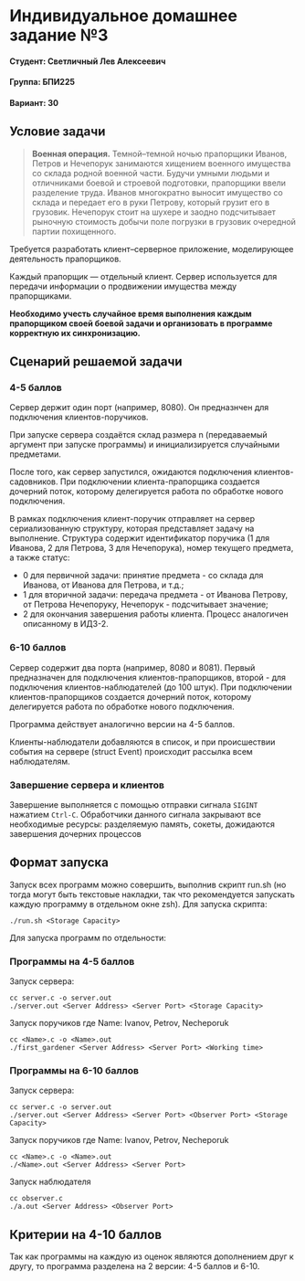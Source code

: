 # Индивидуальное домашнее задание №3

#### Студент: Светличный Лев Алексеевич

#### Группа: БПИ225

#### Вариант: 30

## Условие задачи
>**Военная операция.** Темной–темной ночью прапорщики Иванов,
Петров и Нечепорук занимаются хищением военного имущества со
склада родной военной части. Будучи умными людьми и отличниками боевой и строевой подготовки, прапорщики ввели разделение
труда. Иванов многократно выносит имущество со склада и передает его в руки Петрову, который грузит его в грузовик. Нечепорук
стоит на шухере и заодно подсчитывает рыночную стоимость добычи поле погрузки в грузовик очередной партии похищенного.

Требуется разработать клиент–серверное приложение,
моделирующее деятельность прапорщиков.

Каждый прапорщик — отдельный клиент. Сервер используется
для передачи информации о продвижении имущества между прапорщиками.

**Необходимо учесть случайное время выполнения каждым
прапорщиком своей боевой задачи и организовать в программе корректную их синхронизацию.**

## Сценарий решаемой задачи
### 4-5 баллов
Сервер держит один порт (например, 8080). Он предназнчен для подключения клиентов-поручиков.  

При запуске сервера создаётся склад размера n (передаваемый аргумент при запуске программы) и инициализируется случайными предметами.

После того, как сервер запустился, ожидаются подключения клиентов-садовников. При подключении клиента-прапорщика создается дочерний поток, которому делегируется работа по обработке нового подключения.

В рамках подключения клиент-поручик отправляет на сервер сериализованную структуру, которая представляет задачу на выполнение. Структура содержит идентификатор поручика (1 для Иванова, 2 для Петрова, 3 для Нечепорука), номер текущего предмета, а также статус:
- 0 для первичной задачи: принятие предмета - со склада для Иванова, от Иванова для Петрова, и т.д.; 
- 1 для вторичной задачи: передача предмета - от Иванова Петрову, от Петрова Нечепоруку, Нечепорук - подсчитывает значение;
- 2 для окончания завершения работы клиента.
Процесс аналогичен описанному в ИДЗ-2.

### 6-10 баллов
Сервер содержит два порта (например, 8080 и 8081). Первый предназначен для подключения клиентов-прапорщиков, второй - для подключения клиентов-наблюдателей (до 100 штук). При подключении клиентов-прапорщиков создается дочерний поток, которому делегируется работа по обработке нового подключения.

Программа действует аналогично версии на 4-5 баллов.

Клиенты-наблюдатели добавляются в список, и при происшествии события на сервере (struct Event) происходит рассылка всем наблюдателям.

### Завершение сервера и клиентов
Завершение выполняется с помощью отправки сигнала `SIGINT` нажатием `Ctrl-C`. Обработчики данного сигнала закрывают все необходимые ресурсы: разделяемую память, сокеты, дожидаются завершения дочерних процессов 

## Формат запуска 
Запуск всех программ можно совершить, выполнив скрипт run.sh (но тогда могут быть текстовые накладки, так что рекомендуется запускать каждую программу в отдельном окне zsh).
Для запуска скрипта:
```console
./run.sh <Storage Capacity>
```
Для запуска программ по отдельности:
### Программы на 4-5 баллов
Запуск сервера:
```console
cc server.c -o server.out
./server.out <Server Address> <Server Port> <Storage Capacity>
```
Запуск поручиков где Name: Ivanov, Petrov, Necheporuk
```console
cc <Name>.c -o <Name>.out
./first_gardener <Server Address> <Server Port> <Working time>
```
### Программы на 6-10 баллов
Запуск сервера:
```console
cc server.c -o server.out
./server.out <Server Address> <Server Port> <Observer Port> <Storage Capacity>
```
Запуск поручиков где Name: Ivanov, Petrov, Necheporuk
```console
cc <Name>.c -o <Name>.out
./<Name>.out <Server Address> <Server Port>
```
Запуск наблюдателя
```console
cc observer.c
./a.out <Server Address> <Observer Port>
```
## Критерии на 4-10 баллов
Так как программы на каждую из оценок являются дополнением друг к другу, то программа разделена на 2 версии: 4-5 баллов и 6-10.